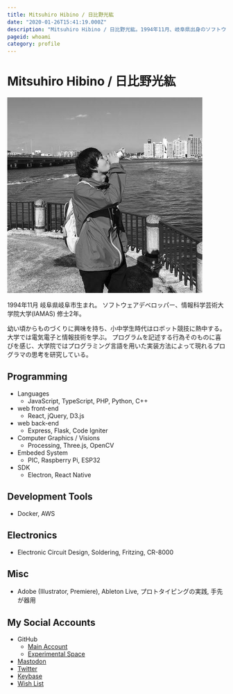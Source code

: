 ```yaml
---
title: Mitsuhiro Hibino / 日比野光紘
date: "2020-01-26T15:41:19.000Z"
description: "Mitsuhiro Hibino / 日比野光紘。1994年11月、岐阜県出身のソフトウェアデベロッパー。"
pageid: whoami
category: profile
---
```


# Mitsuhiro Hibino / 日比野光紘

![](./2018-11.jpg)

1994年11月 岐阜県岐阜市生まれ。
ソフトウェアデベロッパー、情報科学芸術大学院大学(IAMAS) 修士2年。

幼い頃からものづくりに興味を持ち、小中学生時代はロボット競技に熱中する。大学では電気電子と情報技術を学ぶ。
プログラムを記述する行為そのものに喜びを感じ、大学院ではプログラミング言語を用いた実装方法によって現れるプログラマの思考を研究している。

## Programming

- Languages
    - JavaScript, TypeScript, PHP, Python, C++
- web front-end
    - React, jQuery, D3.js
- web back-end
    - Express, Flask, Code Igniter
- Computer Graphics / Visions
    - Processing, Three.js, OpenCV
- Embeded System
    - PIC, Raspberry Pi, ESP32
- SDK
    - Electron, React Native

## Development Tools

- Docker, AWS

## Electronics

- Electronic Circuit Design, Soldering, Fritzing, CR-8000

## Misc

- Adobe (Illustrator, Premiere), Ableton Live, プロトタイピングの実践, 手先が器用

## My Social Accounts
- GitHub
    - [Main Account](https://github.com/nasustim)
    - [Experimental Space](https://github.com/playground-nasustim)
- [Mastodon](https://connect.nasustim.com)
- [Twitter](https://twitter.com/nasustim)
- [Keybase](https://keybase.io/nasustim)
- [Wish List](http://amzn.asia/hHtLxGV)